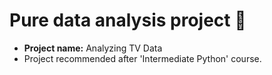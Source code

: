 Pure data analysis project 🧠
=================================================================================================================================
* <b>Project name:</b> Analyzing TV Data
* Project recommended after 'Intermediate Python' course.
